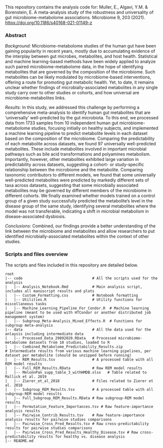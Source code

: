 This repository contains the analysis code for:  Muller, E., Algavi, Y.M. & Borenstein, E. A meta-analysis study of the robustness and universality of gut microbiome-metabolome associations. Microbiome 9, 203 (2021). https://doi.org/10.1186/s40168-021-01149-z

### Abstract  

*Background:* Microbiome-metabolome studies of the human gut have been gaining popularity in recent years, mostly due to accumulating evidence of the interplay between gut microbes, metabolites, and host health. Statistical and machine learning-based methods have been widely applied to analyze such paired microbiome-metabolome data, in the hope of identifying metabolites that are governed by the composition of the microbiome. Such metabolites can be likely modulated by microbiome-based interventions, offering a route for promoting gut metabolic health. Yet, to date, it remains unclear whether findings of microbially-associated metabolites in any single study carry over to other studies or cohorts, and how universal are microbiome-metabolites links.     

*Results:* In this study, we addressed this challenge by performing a comprehensive meta-analysis to identify human gut metabolites that are ‘universally’ well-predicted by the gut microbiota. To this end, we processed data from 1733 samples from 10 independent human gut microbiome-metabolome studies, focusing initially on healthy subjects, and implemented a machine learning pipeline to predict metabolite levels in each dataset based on the composition of the microbiome. Comparing the predictability of each metabolite across datasets, we found 97 universally well-predicted metabolites. These include metabolites involved in important microbial pathways such as bile acid transformations and polyamines metabolism. Importantly, however, other metabolites exhibited large variation in predictability across datasets, suggesting a cohort- or study-specific relationship between the microbiome and the metabolite. Comparing taxonomic contributors to different models, we found that some universally well-predicted metabolites were predicted by markedly different sets of taxa across datasets, suggesting that some microbially associated metabolites may be governed by different members of the microbiome in different cohorts. We finally examined whether models trained on a control group of a given study successfully predicted the metabolite’s level in the disease group of the same study, identifying several metabolites where the model was not transferable, indicating a shift in microbial metabolism in disease-associated dysbiosis.  

*Conclusions:* Combined, our findings provide a better understanding of the link between the microbiome and metabolites and allow researchers to put identified microbially-associated metabolites within the context of other studies.

### Scripts and files overview

The scripts and files included in this repository are detailed below.

```
root
|-- code                                # All the scripts used for the analysis
|   |-- Analysis_Notebook.Rmd           # Main analysis script, includes all manuscript results and plots
|   |-- Custom_Formatting.css           # Notebook formatting
|   |-- Utilities.R                     # Utility functions for miscellaneous tasks
|   |-- Machine_Learning_Pipeline_For_Condor.R  # Machine learning pipeline (meant to be used with HTCondor or another distributed job management system)
|   |-- Subgroup_Meta-Analysis_Mixed_Effects.R  # Functions for subgroup meta-analysis
|-- data                                # All the data used for the anlaysis including intermediate data
|   |-- Processed_Data_29092020.RData   # Processed microbiome-metabolome datasets from 10 studies, loaded to R
|   |-- Combined_Metabolome_Predictability_Results.zip                             # Intermediate results from various machine learning pipelines, per dataset per metabolite (should be unzipped before running)
|   |-- REM_Results.tsv                 # A processed table with all REM model results
|   |-- Full_REM_Results.RData          # Raw REM model results
|   |-- MelonnPan_supp_table_3_withHMDB.xlsx   # Table related to Mallick et al. 2019
|   |-- Zierer_et_al_2018               # Files related to Zierer et al. 2018 
|   |-- Subgroup_REM_Results.tsv        # A processed table with all subgroup-REM model results
|   |-- Full_Subgroup_REM_Results.RData # Raw subgroup-REM model results
|   |-- Permutation_Feature_Importances.tsv # Raw feature-importance analysis results
|   |-- Pairwise_Contrib_Results.tsv    # Raw feature-importance analysis results for pairwise studies comparisons
|   |-- Pairwise_Cross_Pred_Results.tsv # Raw cross-predictability results for pairwise studies comparisons
|   |-- Pairwise_Cross_Pred_Results_Healthy_Disease.tsv # Raw cross-predictability results for healthy vs. disease analysis
|-- README.md
```


